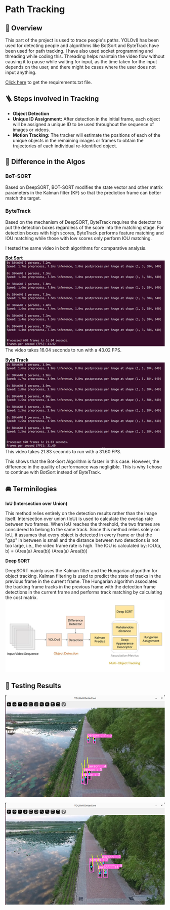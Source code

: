 # Path Tracking

## 📝 Overview

This part of the project is used to trace people's paths. YOLOv8 has been used for detecting people and algorithms like BotSort and ByteTrack have been used for path tracking. I have also used socket programming and threading while coding this. Threading helps maintain the video flow without causing it to pause while waiting for input, as the time taken for the input depends on the user, and there might be cases where the user does not input anything.

[Click here](https://github.com/ArismitaM/Zense-Project/blob/main/requirements_PathTrack.txt) to get the requirements.txt file.

## 🪜 Steps involved in Tracking

- **Object Detection**
- **Unique ID Assignment:** After detection in the initial frame, each object will be assigned a unique ID to be used throughout the sequence of images or videos.
- **Motion Tracking:** The tracker will estimate the positions of each of the unique objects in the remaining images or frames to obtain the trajectories of each individual re-identified object.

## 📝 Difference in the Algos

### BoT-SORT‍
Based on DeepSORT, BOT-SORT modifies the state vector and other matrix parameters in the Kalman filter (KF) so that the prediction frame can better match the target.

### ByteTrack
Based on the mechanism of DeepSORT, ByteTrack requires the detector to put the detection boxes regardless of the score into the matching stage. For detection boxes with high scores, ByteTrack performs feature matching and IOU matching while those with low scores only perform IOU matching.

I tested the same video in both algorithms for comparative analysis.

**Bot Sort**
![Bot Sort](https://github.com/ArismitaM/Zense-Project/blob/main/images/Screenshot%20from%202024-07-31%2007-38-51.png)
The video takes 16.04 seconds to run with a 43.02 FPS.

**Byte Track**
![Byte Track](https://github.com/ArismitaM/Zense-Project/blob/main/images/Screenshot%20from%202024-07-31%2007-40-06.png)
This video takes 21.83 seconds to run with a 31.60 FPS.

This shows that the Bot-Sort Algorithm is faster in this case.
However, the difference in the quality of performance was negligible.
This is why I chose to continue with BotSort instead of ByteTrack.

## 🚘 Terminilogies

**IoU (Intersection over Union)** 

This method relies entirely on the detection results rather than the image itself. Intersection over union (IoU) is used to calculate the overlap rate between two frames. When IoU reaches the threshold, the two frames are considered to belong to the same track. Since this method relies solely on IoU, it assumes that every object is detected in every frame or that the "gap" in between is small and the distance between two detections is not too large, i.e., the video frame rate is high. The IOU is calculated by: IOU(a, b) = (Area(a) Area(b)) (Area(a) Area(b)) 

**Deep SORT**

DeepSORT mainly uses the Kalman filter and the Hungarian algorithm for object tracking. Kalman filtering is used to predict the state of tracks in the previous frame in the current frame. The Hungarian algorithm associates the tracking frame tracks in the previous frame with the detection frame detections in the current frame and performs track matching by calculating the cost matrix.
![Deep SORT](https://github.com/ArismitaM/Zense-Project/blob/main/images/deep.png)

## 📸 Testing Results

![1](https://github.com/ArismitaM/Zense-Project/blob/main/images/Screenshot%20from%202024-07-31%2008-21-52.png)

![2](https://github.com/ArismitaM/Zense-Project/blob/main/images/Screenshot%20from%202024-07-31%2008-22-22.png)


